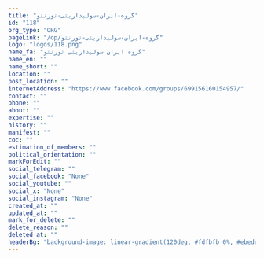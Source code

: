 ```yaml
---
title: "گروه-ایران-سولیداریتی-تورنتو"
id: "118"
org_type: "ORG"
pageLink: "/op/گروه-ایران-سولیداریتی-تورنتو"
logo: "logos/118.png"
name_fa: "گروه ایران سولیداریتی تورنتو"
name_en: ""
name_short: ""
location: ""
post_location: ""
internetAddress: "https://www.facebook.com/groups/699156160154957/"
contact: ""
phone: ""
about: ""
expertise: ""
history: ""
manifest: ""
coc: ""
estimation_of_members: ""
political_orientation: ""
markForEdit: ""
social_telegram: ""
social_facebook: "None"
social_youtube: ""
social_x: "None"
social_instagram: "None"
created_at: ""
updated_at: ""
mark_for_delete: ""
delete_reason: ""
deleted_at: ""
headerBg: "background-image: linear-gradient(120deg, #fdfbfb 0%, #ebedee 100%);"
---
```

